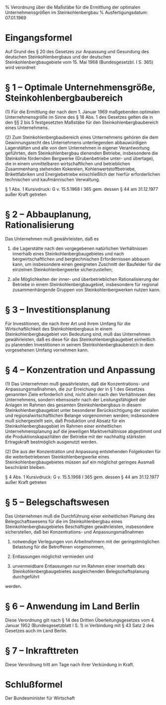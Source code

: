 % Verordnung über die Maßstäbe für die Ermittlung der optimalen Unternehmensgrößen im Steinkohlenbergbau
% Ausfertigungsdatum: 07.01.1969
 
# Eingangsformel

Auf Grund des § 20 des Gesetzes zur Anpassung und Gesundung des deutschen Steinkohlenbergbaus und der deutschen Steinkohlenbergbaugebiete vom 15. Mai 1968 (Bundesgesetzbl. I S. 365) wird verordnet:

# § 1 – Optimale Unternehmensgröße, Steinkohlenbergbaubereich

(1) Für die Ermittlung der nach dem 1. Januar 1969 maßgebenden optimalen Unternehmensgröße im Sinne des § 18 Abs. 1 des Gesetzes gelten die in den §§ 2 bis 5 festgesetzten Maßstäbe für den Steinkohlenbergbaubereich eines Unternehmens.

(2) Zum Steinkohlenbergbaubereich eines Unternehmens gehören die dem Gewinnungsrecht des Unternehmens unterliegenden abbauwürdigen Lagerstätten und alle von dem Unternehmen in eigener Verantwortung geführten, dem Steinkohlenbergbau dienenden Betriebe, insbesondere die Steinkohle fördernden Bergwerke (Grubenbetriebe unter- und übertage), die in einem unmittelbaren wirtschaftlichen und betrieblichen Zusammenhang stehenden Kokereien, Kohlenwertstoffbetriebe, Brikettfabriken und Energiebetriebe einschließlich der hierfür erforderlichen technischen und kaufmännischen Verwaltung.

§ 1 Abs. 1 Kursivdruck: G v. 15.5.1968 I 365 gem. dessen § 44 am 31.12.1977 außer Kraft getreten

# § 2 – Abbauplanung, Rationalisierung

Das Unternehmen muß gewährleisten, daß es

1. die Lagerstätte nach den vorgegebenen natürlichen Verhältnissen innerhalb eines Steinkohlenbergbaugebietes und nach bergwirtschaftlichen und bergtechnischen Erfordernissen abbauen kann, um insbesondere einen geeigneten Zuschnitt der Baufelder für die einzelnen Steinkohlenbergwerke sicherzustellen;

2. alle Möglichkeiten der inner- und überbetrieblichen Rationalisierung der Betriebe in einem Steinkohlenbergbaugebiet, insbesondere für regional zusammenhängende Gruppen von Steinkohlenbergwerken nutzen kann.

# § 3 – Investitionsplanung

Für Investitionen, die nach ihrer Art und ihrem Umfang für die Wirtschaftlichkeit des Steinkohlenbergbaus in einem Steinkohlenbergbaugebiet von Bedeutung sind, muß das Unternehmen gewährleisten, daß es diese für das Steinkohlenbergbaugebiet einheitlich zu planenden Investitionen in seinem Steinkohlenbergbaubereich in dem vorgesehenen Umfang vornehmen kann.

# § 4 – Konzentration und Anpassung

(1) Das Unternehmen muß gewährleisten, daß die Konzentrations- und Anpassungsmaßnahmen, die zur Erreichung der in § 1 des Gesetzes genannten Ziele erforderlich sind, nicht allein nach den Verhältnissen des Unternehmens, sondern ebensosehr nach der Leistungsfähigkeit der Anlagen im Rahmen des gesamten Steinkohlenbergbaus in diesem Steinkohlenbergbaugebiet unter besonderer Berücksichtigung der sozialen und regionalwirtschaftlichen Belange vorgenommen werden; insbesondere muß sichergestellt sein, daß Produktion und Absatz für ein Steinkohlenbergbaugebiet im Rahmen einer einheitlichen Unternehmensplanung auf die jeweiligen Marktverhältnisse abgestimmt und die Produktionskapazitäten der Betriebe mit der nachhaltig stärksten Ertragskraft bestmöglich ausgenutzt werden.

(2) Die aus der Konzentration und Anpassung entstehenden Folgekosten für die weiterbetriebenen Steinkohlenbergwerke eines Steinkohlenbergbaugebietes müssen auf ein möglichst geringes Ausmaß beschränkt bleiben.

§ 4 Abs. 1 Kursivdruck: G v. 15.5.1968 I 365 gem. dessen § 44 am 31.12.1977 außer Kraft getreten

# § 5 – Belegschaftswesen

Das Unternehmen muß die Durchführung einer einheitlichen Planung des Belegschaftswesens für die im Steinkohlenbergbau eines Steinkohlenbergbaugebietes Beschäftigten gewährleisten, insbesondere sicherstellen, daß bei Konzentrations- und Anpassungsmaßnahmen

1. notwendige Verlegungen von Arbeitnehmern mit der geringstmöglichen Belastung für die Betroffenen vorgenommen,

2. Entlassungen möglichst vermieden und

3. unvermeidbare Entlassungen nur im Rahmen einer innerhalb des Steinkohlenbergbaugebietes ausgleichenden Belegschaftsplanung durchgeführt

werden.

# § 6 – Anwendung im Land Berlin

Diese Verordnung gilt nach § 14 des Dritten Überleitungsgesetzes vom 4. Januar 1952 (Bundesgesetzblatt I S. 1) in Verbindung mit § 43 Satz 2 des Gesetzes auch im Land Berlin.

# § 7 – Inkrafttreten

Diese Verordnung tritt am Tage nach ihrer Verkündung in Kraft.

# Schlußformel

Der Bundesminister für Wirtschaft

